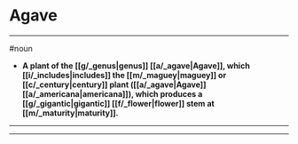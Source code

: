 # Agave
---
#noun
- **A plant of the [[g/_genus|genus]] [[a/_agave|Agave]], which [[i/_includes|includes]] the [[m/_maguey|maguey]] or [[c/_century|century]] plant ([[a/_agave|Agave]] [[a/_americana|americana]]), which produces a [[g/_gigantic|gigantic]] [[f/_flower|flower]] stem at [[m/_maturity|maturity]].**
---
---
